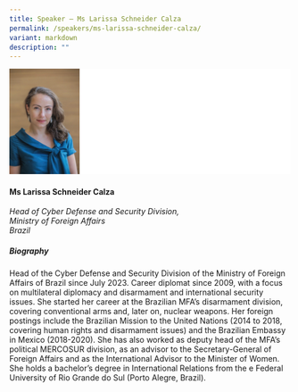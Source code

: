 ```yaml
---
title: Speaker – Ms Larissa Schneider Calza
permalink: /speakers/ms-larissa-schneider-calza/
variant: markdown
description: ""
---
```

![](/images/2024%20speakers/Larissa_Schneider_Calza.png)
#### **Ms Larissa Schneider Calza**

*Head of Cyber Defense and Security Division, <br>
 Ministry of Foreign Affairs<br>Brazil*
 
##### **Biography**
Head of the Cyber Defense and Security Division of the Ministry of Foreign Affairs of Brazil since July 2023. Career diplomat since 2009, with a focus on multilateral diplomacy and disarmament and international security issues. She started her career at the Brazilian MFA’s disarmament division, covering conventional arms and, later on, nuclear weapons. Her foreign postings include the Brazilian Mission to the United Nations (2014 to 2018, covering human rights and disarmament issues) and the Brazilian Embassy in Mexico (2018-2020). She has also worked as deputy head of the MFA’s political MERCOSUR division, as an advisor to the Secretary-General of Foreign Affairs and as the International Advisor to the Minister of Women. She holds a bachelor’s degree in International Relations from the e Federal University of Rio Grande do Sul (Porto Alegre, Brazil).